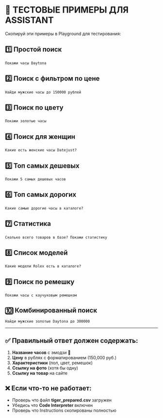 # 🧪 ТЕСТОВЫЕ ПРИМЕРЫ ДЛЯ ASSISTANT

Скопируй эти примеры в Playground для тестирования:

## 1️⃣ Простой поиск
```
Покажи часы Daytona
```

## 2️⃣ Поиск с фильтром по цене
```
Найди мужские часы до 150000 рублей
```

## 3️⃣ Поиск по цвету
```
Покажи золотые часы
```

## 4️⃣ Поиск для женщин
```
Какие есть женские часы Datejust?
```

## 5️⃣ Топ самых дешевых
```
Покажи 5 самых дешевых часов
```

## 6️⃣ Топ самых дорогих
```
Какие самые дорогие часы в каталоге?
```

## 7️⃣ Статистика
```
Сколько всего товаров в базе? Покажи статистику
```

## 8️⃣ Список моделей
```
Какие модели Rolex есть в каталоге?
```

## 9️⃣ Поиск по ремешку
```
Покажи часы с каучуковым ремешком
```

## 🔟 Комбинированный поиск
```
Найди мужские золотые Daytona до 300000
```

---

## ✅ Правильный ответ должен содержать:

1. **Название часов** с эмодзи 🔸
2. **Цену** в рублях с форматированием (150,000 руб.)
3. **Характеристики** (пол, цвет, ремешок)
4. **Ссылку на фото** (хотя бы одну)
5. **Ссылку на товар** на сайте

## ❌ Если что-то не работает:

- Проверь что файл **tiger_prepared.csv** загружен
- Убедись что **Code Interpreter** включен
- Проверь что Instructions скопированы полностью